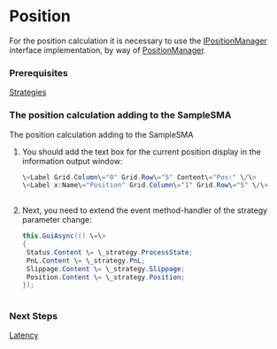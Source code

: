 # Position

For the position calculation it is necessary to use the [IPositionManager](../api/StockSharp.Algo.Positions.IPositionManager.html) interface implementation, by way of [PositionManager](../api/StockSharp.Algo.Positions.PositionManager.html).

### Prerequisites

[Strategies](Strategy.md)

### The position calculation adding to the SampleSMA

The position calculation adding to the SampleSMA

1. You should add the text box for the current position display in the information output window:

   ```cs
   \<Label Grid.Column\="0" Grid.Row\="5" Content\="Pos:" \/\>
   \<Label x:Name\="Position" Grid.Column\="1" Grid.Row\="5" \/\>
   						
   ```
2. Next, you need to extend the event method\-handler of the strategy parameter change:

   ```cs
   this.GuiAsync(() \=\>
   {
   	Status.Content \= \_strategy.ProcessState;
   	PnL.Content \= \_strategy.PnL;
   	Slippage.Content \= \_strategy.Slippage;
   	Position.Content \= \_strategy.Position;
   });
   						
   ```

### Next Steps

[Latency](Latency.md)
